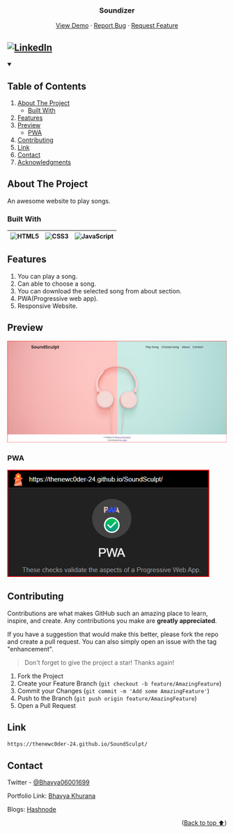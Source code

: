 <a name="readme-top"></a>

<div align="center">
  <h3>Soundizer</h3>
  <div>
    <a href="https://khomotso012.github.io/soundizer.github.io">View Demo</a>
    ·
    <a href="https://github.com/Khomotso012/Webstack_Portfolio_Project/tree/master/issues">Report Bug</a>
    ·
    <a href="https://github.com/Khomotso012/Webstack_Portfolio_Project/tree/master/issues/new">Request Feature</a>
  </div>
</div>

[![LinkedIn][linkedin-shield]][linkedin-url]
---

<!-- TABLE OF CONTENTS -->
<details open>
  <summary><h2>Table of Contents</h2></summary>
  <ol>
    <li>
      <a href="#about-the-project">About The Project</a>
      <ul>
        <li><a href="#built-with">Built With</a></li>
      </ul>
    </li>
    <li><a href="#features">Features</a></li>
    <li>
      <a href="#preview">Preview</a>
      <ul>
        <li><a href="#pwa">PWA</a></li>
      </ul>
    </li>
    <li><a href="#contributing">Contributing</a></li>
    <li><a href="#link">Link</a></li>
    <li><a href="#contact">Contact</a></li>
    <li><a href="#acknowledgments">Acknowledgments</a></li>
  </ol>
</details>

## About The Project
An awesome website to play songs.

### Built With
| ![HTML5][html] | ![CSS3][css] | ![JavaScript][javascript] |
| --- | --- | --- |

## Features
1. You can play a song.
2. Can able to choose a song.
3. You can download the selected song from about section.
4. PWA(Progressive web app).
5. Responsive Website.

## Preview
![image](https://github.com/TheNewC0der-24/SoundSculpt/blob/master/Preview/Preview.png)

### PWA
![image](https://github.com/TheNewC0der-24/SoundSculpt/blob/master/PWA/Lighthouse%20Report.png)

## Contributing
Contributions are what makes GitHub such an amazing place to learn, inspire, and create. Any contributions you make are **greatly appreciated**.

If you have a suggestion that would make this better, please fork the repo and create a pull request. You can also simply open an issue with the tag "enhancement".

> Don't forget to give the project a star! Thanks again!

1. Fork the Project
2. Create your Feature Branch (`git checkout -b feature/AmazingFeature`)
3. Commit your Changes (`git commit -m 'Add some AmazingFeature'`)
4. Push to the Branch (`git push origin feature/AmazingFeature`)
5. Open a Pull Request

## Link
```
https://thenewc0der-24.github.io/SoundSculpt/
```

## Contact

Twitter - [@Bhavya06001699](https://twitter.com/Bhavya06001699)

Portfolio Link: [Bhavya Khurana](https://bhavya-khurana.vercel.app/)

Blogs: [Hashnode](https://hashnode.com/@BhavyaKhurana)

<p align="right">(<a href="#readme-top">Back to top ⬆️</a>)</p>


<!-- MARKDOWN LINKS & IMAGES -->
[license-shield]: https://img.shields.io/github/license/othneildrew/Best-README-Template.svg?style=for-the-badge
[license-url]: https://github.com/othneildrew/Best-README-Template/blob/master/LICENSE.txt
[linkedin-shield]: https://img.shields.io/badge/-LinkedIn-black.svg?style=for-the-badge&logo=linkedin&colorB=0077b5
[linkedin-url]: https://www.linkedin.com/in/bhavyakhurana24/
[html]: https://img.shields.io/badge/html-e34c26?style=for-the-badge&logo=html&logoColor=white
[css]: https://img.shields.io/badge/css-264de4?style=for-the-badge&logo=css&logoColor=white
[javascript]: https://img.shields.io/badge/js-f7df1e?style=for-the-badge&logo=js&logoColor=4FC08D
